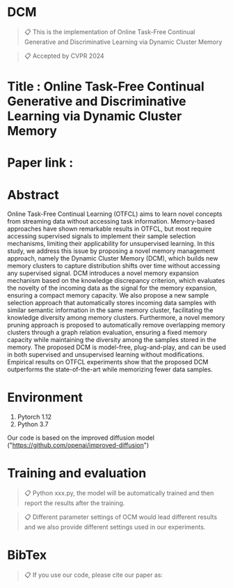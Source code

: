 # DCM

>📋 This is the implementation of Online Task-Free Continual Generative and Discriminative Learning via Dynamic Cluster Memory

>📋 Accepted by CVPR 2024

# Title : Online Task-Free Continual Generative and Discriminative Learning via Dynamic Cluster Memory

# Paper link : 


# Abstract

Online Task-Free Continual Learning (OTFCL) aims to learn novel concepts from streaming data without accessing task information. Memory-based approaches have shown remarkable results in OTFCL, but most require accessing supervised signals to implement their sample selection mechanisms, limiting their applicability for unsupervised learning. In this study, we address this issue by proposing a novel memory management approach, namely the Dynamic Cluster Memory (DCM), which builds new memory clusters to capture distribution shifts over time without accessing any supervised signal. 
DCM introduces a novel memory expansion mechanism based on the knowledge discrepancy criterion, which evaluates the novelty of the incoming data as the signal for the memory expansion, ensuring a compact memory capacity. We also propose a new sample selection approach that automatically stores incoming data samples with similar semantic information in the same memory cluster, facilitating the knowledge diversity among memory clusters. Furthermore, a novel memory pruning approach is proposed to automatically remove overlapping memory clusters through a graph relation evaluation, ensuring a fixed memory capacity while maintaining the diversity among the samples stored in the memory. The proposed DCM is model-free, plug-and-play, and can be used in both supervised and unsupervised learning without modifications. Empirical results on OTFCL experiments show that the proposed DCM outperforms the state-of-the-art while memorizing fewer data samples.

# Environment

1. Pytorch 1.12
2. Python 3.7

Our code is based on the improved diffusion model ("https://github.com/openai/improved-diffusion")

# Training and evaluation

>📋 Python xxx.py, the model will be automatically trained and then report the results after the training.

>📋 Different parameter settings of OCM would lead different results and we also provide different settings used in our experiments.

# BibTex
>📋 If you use our code, please cite our paper as:
